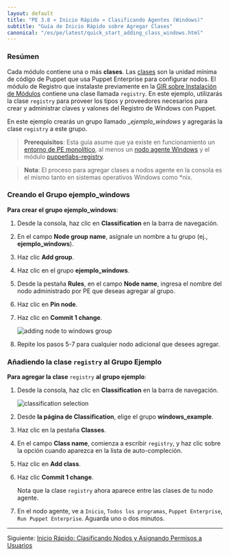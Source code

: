 ```yaml
---
layout: default
title: "PE 3.8 » Inicio Rápido » Clasificando Agentes (Windows)"
subtitle: "Guía de Inicio Rápido sobre Agregar Clases"
canonical: "/es/pe/latest/quick_start_adding_class_windows.html"
---
```


### Resúmen

[classification_selector]: ./images/quick/classification_selector.png
[windows_add_group]: ./images/quick/windows_add_group.png

Cada módulo contiene una o más **clases**. Las [clases](/puppet/3.8/reference/lang_classes.html) son la unidad mínima de código de Puppet que usa Puppet Enterprise para configurar nodos. El módulo de Registro que instalaste previamente en la [GIR sobre Instalación de Módulos](./quick_start_module_install_windows.html) contiene una clase llamada `registry`. En este ejemplo, utilizarás la clase `registry` para proveer los tipos y proveedores necesarios para crear y administrar claves y valones del Registro de Windows con Puppet.

En este ejemplo crearás un grupo llamado __ejemplo_windows_ y agregarás la clase `registry` a este grupo.

>**Prerequisitos**: Esta guía asume que ya existe en funcionamiento un [entorno de PE monolítico](./quick_start_install_mono.html), al menos un [nodo agente Windows](./quick_start_install_agents_windows.html) y el módulo [puppetlabs-registry](./quick_start_module_install_windows.html).

>**Nota**: El proceso para agregar clases a nodos agente en la consola es el mismo tanto en sistemas operativos Windows como *nix.

### Creando el Grupo ejemplo_windows

**Para crear el grupo ejemplo_windows**:

1. Desde la consola, haz clic en __Classification__ en la barra de navegación.
2. En el campo __Node group name__, asígnale un nombre a tu grupo (ej., **ejemplo_windows**).
3. Haz clic __Add group__.
4. Haz clic en el grupo __ejemplo_windows__.
5. Desde la pestaña __Rules__, en el campo __Node name__, ingresa el nombre del nodo administrado por PE que deseas agregar al grupo.
6. Haz clic en __Pin node__.
7. Haz clic en __Commit 1 change__.

   ![adding node to windows group][windows_add_group]

8. Repite los pasos 5-7 para cualquier nodo adicional que desees agregar.



### Añadiendo la clase `registry` al Grupo Ejemplo

**Para agregar la clase** `registry` **al grupo ejemplo**:

1. Desde la consola, haz clic en __Classification__ en la barra de navegación.

   ![classification selection][classification_selector]

2. Desde __la página de Classification__, elige el grupo __windows_example__.

3. Haz clic en la pestaña __Classes__.

4. En el campo __Class name__, comienza a escribir `registry`, y haz clic sobre la opción cuando aparezca en la lista de auto-compleción.

5. Haz clic en __Add class__.

6. Haz clic __Commit 1 change__.

   Nota que la clase `registry` ahora aparece entre las clases de tu nodo agente.
7. En el nodo agente, ve a `Inicio`, `Todos los programas`, `Puppet Enterprise`, `Run Puppet Enterprise`. Aguarda uno o dos minutos.

-------

Siguiente: [Inicio Rápido: Clasificando Nodos y Asignando Permisos a Usuarios](./quick_start_nc_rbac.html)

